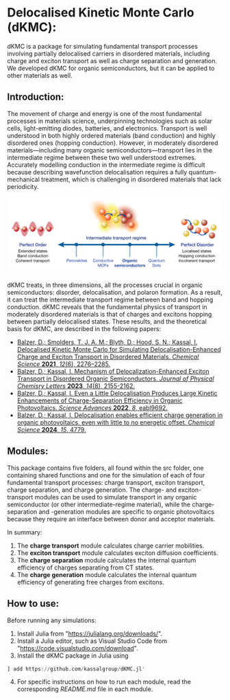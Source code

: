 # Delocalised Kinetic Monte Carlo (dKMC):
dKMC is a package for simulating fundamental transport processes involving partially delocalised carriers in disordered materials, including charge and exciton transport as well as charge separation and generation. We developed dKMC for organic semiconductors, but it can be applied to other materials as well.

## Introduction:
The movement of charge and energy is one of the most fundamental processes in materials science, underpinning technologies such as solar cells, light-emitting diodes, batteries, and electronics. Transport is well understood in both highly ordered materials (band conduction) and highly disordered ones (hopping conduction). However, in moderately disordered materials—including many organic semiconductors—transport lies in the intermediate regime between these two well understood extremes. Accurately modelling conduction in the intermediate regime is difficult because describing wavefunction delocalisation requires a fully quantum-mechanical treatment, which is challenging in disordered materials that lack periodicity. 

![](intermediate_regime.png)

dKMC treats, in three dimensions, all the processes crucial in organic semiconductors: disorder, delocalisation, and polaron formation. As a result, it can treat the intermediate transport regime between band and hopping conduction. dKMC reveals that the fundamental physics of transport in moderately disordered materials is that of charges and excitons hopping between partially delocalised states. These results, and the theoretical basis for dKMC, are described in the following papers:
- [Balzer, D.; Smolders, T. J. A. M.; Blyth, D.; Hood, S. N.; Kassal, I. Delocalised Kinetic Monte Carlo for Simulating Delocalisation-Enhanced Charge and Exciton Transport in Disordered Materials. *Chemical Science* **2021**, *12*(6), 2276–2285.](https://pubs.rsc.org/en/content/articlelanding/2021/sc/d0sc04116e)
- [Balzer, D.; Kassal, I. Mechanism of Delocalization-Enhanced Exciton Transport in Disordered Organic Semiconductors. *Journal of Physical Chemisry Letters* **2023**, *14*(8), 2155-2162.](https://pubs.acs.org/doi/10.1021/acs.jpclett.2c03886)
- [Balzer, D.; Kassal, I. Even a Little Delocalisation Produces Large Kinetic Enhancements of Charge-Separation Efficiency in Organic Photovoltaics. *Science Advances* **2022**, *8*, eabl9692.](https://www.science.org/doi/10.1126/sciadv.abl9692)
- [Balzer, D.; Kassal, I. Delocalisation enables efficient charge generation in organic photovoltaics, even with little to no energetic offset. *Chemical Science* **2024**, *15*, 4779.](https://pubs.rsc.org/en/content/articlelanding/2024/sc/d3sc05409h)

## Modules:
This package contains five folders, all found within the src folder, one containing shared functions and one for the simulation of each of four fundamental transport processes: charge transport, exciton transport, charge separation, and charge generation. The charge- and exciton-transport modules can be used to simulate transport in any organic semiconductor (or other intermediate-regime material), while the charge-separation and -generation modules are specific to organic photovoltaics because they require an interface between donor and acceptor materials.

In summary:
1. The **charge transport** module calculates charge carrier mobilities.
2. The **exciton transport** module calculates exciton diffusion coefficients.
3. The **charge separation** module calculates the internal quantum efficiency of charges separating from CT states.
4. The **charge generation** module calculates the internal quantum efficiency of generating free charges from excitons.

## How to use:
Before running any simulations:
1. Install Julia from "https://julialang.org/downloads/".
2. Install a Julia editor, such as Visual Studio Code from "https://code.visualstudio.com/download". 
3. Install the dKMC package in Julia using 
```julia
] add https://github.com/kassalgroup/dKMC.jl'
```
4. For specific instructions on how to run each module, read the corresponding *README.md* file in each module.